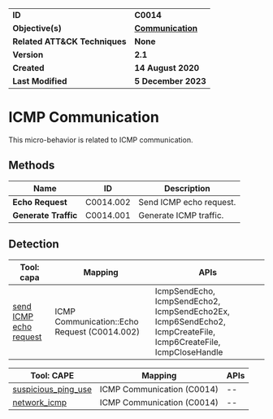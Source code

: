 <table>
<tr>
<td><b>ID</b></td>
<td><b>C0014</b></td>
</tr>
<tr>
<td><b>Objective(s)</b></td>
<td><b><a href="../communication">Communication</a></b></td>
</tr>
<tr>
<td><b>Related ATT&CK Techniques</b></td>
<td><b>None</b></td>
</tr>
<tr>
<td><b>Version</b></td>
<td><b>2.1</b></td>
</tr>
<tr>
<td><b>Created</b></td>
<td><b>14 August 2020</b></td>
</tr>
<tr>
<td><b>Last Modified</b></td>
<td><b>5 December 2023</b></td>
</tr>
</table>


# ICMP Communication

This micro-behavior is related to ICMP communication. 

## Methods

|Name|ID|Description|
|---|---|---|
|**Echo Request**|C0014.002|Send ICMP echo request.|
|**Generate Traffic**|C0014.001|Generate ICMP traffic.|

## Detection

|Tool: capa|Mapping|APIs|
|---|---|---|
|[send ICMP echo request](https://github.com/mandiant/capa-rules/blob/master/communication/icmp/send-icmp-echo-request.yml)|ICMP Communication::Echo Request (C0014.002)|IcmpSendEcho, IcmpSendEcho2, IcmpSendEcho2Ex, Icmp6SendEcho2, IcmpCreateFile, Icmp6CreateFile, IcmpCloseHandle|

|Tool: CAPE|Mapping|APIs|
|---|---|---|
|[suspicious_ping_use](https://github.com/CAPESandbox/community/tree/master/modules/signatures/suspicious_ping_use.py)|ICMP Communication (C0014)|--|
|[network_icmp](https://github.com/CAPESandbox/community/tree/master/modules/signatures/network_icmp.py)|ICMP Communication (C0014)|--|
